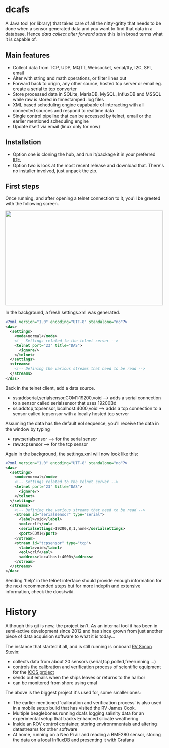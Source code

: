 dcafs
=========

A Java tool (or library) that takes care of all the nitty-gritty that needs to be done when a sensor generated data and you want to find that data in a database. Hence _data collect alter forward store_ this is in broad terms what it is capable of.


## Main features
* Collect data from TCP, UDP, MQTT, Websocket, serial/tty, I2C, SPI, email
* Alter with string and math operations, or filter lines out
* Forward back to origin, any other source, hosted tcp server or email eg. create a serial to tcp converter
* Store processed data in SQLite, MariaDB, MySQL, InfluxDB and MSSQL while raw is stored in timestamped .log files
* XML based scheduling engine capabable of interacting with all connected sources and respond to realtime data
* Single control pipeline that can be accessed by telnet, email or the earlier mentioned scheduling engine
* Update itself via email (linux only for now)

## Installation

* Option one is cloning the hub, and run it/package it in your preferred IDE.
* Option two is look at the most recent release and download that. There's no installer involved, just unpack the zip.

## First steps

Once running, and after opening a telnet connection to it, you'll be greeted with the following screen.

<img src="https://user-images.githubusercontent.com/60646590/112713982-65630380-8ed8-11eb-8987-109a2a066b66.png" width="500" height="300">

In the background, a fresh settings.xml was generated.
````xml
<?xml version="1.0" encoding="UTF-8" standalone="no"?>
<das>
  <settings>
    <mode>normal</mode>
    <!-- Settings related to the telnet server -->
    <telnet port="23" title="DAS">
      <ignore/>
    </telnet>
  </settings>
  <streams>
    <!-- Defining the various streams that need to be read -->
  </streams>
</das>
````
Back in the telnet client, add a data source.
* ss:addserial,serialsensor,COM1:19200,void  --> adds a serial connection to a sensor called serialsensor that uses 19200Bd
* ss:addtcp,tcpsensor,localhost:4000,void  --> adds a tcp connection to a sensor called tcpsensor with a locally hosted tcp server

Assuming the data has the default eol sequence, you'll receive the data in the window by typing
* raw:serialsensor --> for the serial sensor
* raw:tcpsensor --> for the tcp sensor

Again in the background, the settings.xml will now look like this:
````xml
<?xml version="1.0" encoding="UTF-8" standalone="no"?>
<das>
  <settings>
    <mode>normal</mode>
    <!-- Settings related to the telnet server -->
    <telnet port="23" title="DAS">
      <ignore/>
    </telnet>
  </settings>
  <streams>
    <!-- Defining the various streams that need to be read -->
    <stream id="serialsensor" type="serial">
      <label>void</label>
      <eol>crlf</eol>
      <serialsettings>19200,8,1,none</serialsettings>
      <port>COM1</port>
    </stream>
    <stream id="tcpsensor" type="tcp">
      <label>void</label>
      <eol>crlf</eol>
      <address>localhost:4000</address>
    </stream>
  </streams>
</das>
````
Sending 'help' in the telnet interface should provide enough information for the next recommended steps but for more indepth and extensive information, check the docs/wiki.

# History

Although this git is new, the project isn't. As an internal tool it has been in semi-active development since 2012 and has since grown from just another piece of data acquision software to what it is today... 

The instance that started it all, and is still running is onboard [RV Simon Stevin](https://www.vliz.be/en/rv-simon-stevin):
* collects data from about 20 sensors (serial,tcp,polled,freerunning ...)
* controls the calibration and verification process of scientific equipment for the [ICOS project](https://www.icos-belgium.be/)
* sends out emails when the ships leaves or returns to the harbor
* can be monitored from shore using emal

The above is the biggest project it's used for, some smaller ones:

* The earlier mentioned 'calibration and verification process' is also used in a mobile setup build that has visited the RV James Cook.
* Multiple beaglebones running dcafs logging salinity data for an experimental setup that tracks Enhanced silicate weathering
* Inside an ROV control container, storing environmnentals and altering datastreams for other software
* At home, running on a Neo Pi air and reading a BME280 sensor, storing the data on a local InfluxDB and presenting it with Grafana
